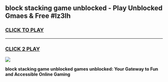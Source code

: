 
## block stacking game unblocked - Play Unblocked Gmaes & Free #lz3lh
<h3>
<a href="https://premium.freeplayer.one?title=block_stacking_game_unblocked&ref=01M">CLICK TO PLAY</a></h3>
<hr>

<h3>
<a href="https://premium.freeplayer.one?title=block_stacking_game_unblocked&ref=01M">CLICK 2 PLAY</a>
  
</h3>

<a href="https://premium.freeplayer.one?title=block_stacking_game_unblocked&ref=01M"><img src="https://clearcache.store/games.png"></a>


**block stacking game unblocked games unblocked: Your Gateway to Fun and Accessible Online Gaming**
